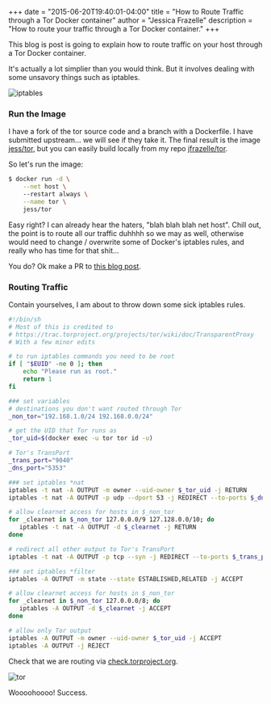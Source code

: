 +++
date = "2015-06-20T19:40:01-04:00"
title = "How to Route Traffic through a Tor Docker container"
author = "Jessica Frazelle"
description = "How to route your traffic through a Tor Docker container."
+++

This blog is post is going to explain how to route traffic on your host through
a Tor Docker container.

It's actually a lot simplier than you would think. But it involves dealing with
some unsavory things such as iptables.

![iptables](https://hugthief.s3.amazonaws.com/gifs/iptables.gif)

### Run the Image

I have a fork of the tor source code and a branch with a Dockerfile. I have
submitted upstream... we will see if they take it. The final result is the
image [jess/tor](https://registry.hub.docker.com/u/jess/tor), but you can
easily build locally from my repo 
[jfrazelle/tor](https://github.com/jfrazelle/tor/tree/add-dockerfile).

So let's run the image:

```bash
$ docker run -d \
    --net host \ 
    --restart always \
    --name tor \
    jess/tor
```

Easy right? I can already hear the haters, "blah blah blah net host". Chill
out, the point is to route all our traffic duhhhh so we may as well, otherwise
would need to change / overwrite some of Docker's iptables rules, and really
who has time for that shit...

You do? Ok make a PR to [this blog post](https://github.com/jfrazelle/blog).

### Routing Traffic

Contain yourselves, I am about to throw down some sick iptables rules.

```sh
#!/bin/sh
# Most of this is credited to 
# https://trac.torproject.org/projects/tor/wiki/doc/TransparentProxy
# With a few minor edits

# to run iptables commands you need to be root
if [ "$EUID" -ne 0 ]; then
    echo "Please run as root."
    return 1
fi

### set variables
# destinations you don't want routed through Tor
_non_tor="192.168.1.0/24 192.168.0.0/24"

# get the UID that Tor runs as
_tor_uid=$(docker exec -u tor tor id -u)

# Tor's TransPort
_trans_port="9040"
_dns_port="5353"

### set iptables *nat
iptables -t nat -A OUTPUT -m owner --uid-owner $_tor_uid -j RETURN
iptables -t nat -A OUTPUT -p udp --dport 53 -j REDIRECT --to-ports $_dns_port

# allow clearnet access for hosts in $_non_tor
for _clearnet in $_non_tor 127.0.0.0/9 127.128.0.0/10; do
   iptables -t nat -A OUTPUT -d $_clearnet -j RETURN
done

# redirect all other output to Tor's TransPort
iptables -t nat -A OUTPUT -p tcp --syn -j REDIRECT --to-ports $_trans_port

### set iptables *filter
iptables -A OUTPUT -m state --state ESTABLISHED,RELATED -j ACCEPT

# allow clearnet access for hosts in $_non_tor
for _clearnet in $_non_tor 127.0.0.0/8; do
   iptables -A OUTPUT -d $_clearnet -j ACCEPT
done

# allow only Tor output
iptables -A OUTPUT -m owner --uid-owner $_tor_uid -j ACCEPT
iptables -A OUTPUT -j REJECT 
```
Check that we are routing via [check.torproject.org](https://check.torproject.org).

![tor](/img/tor.png)

Woooohoooo! Success.
